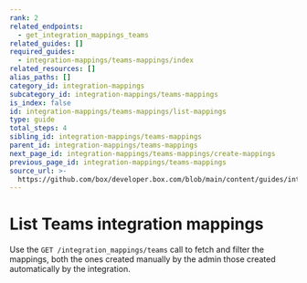 ```yaml
---
rank: 2
related_endpoints:
  - get_integration_mappings_teams
related_guides: []
required_guides:
  - integration-mappings/teams-mappings/index
related_resources: []
alias_paths: []
category_id: integration-mappings
subcategory_id: integration-mappings/teams-mappings
is_index: false
id: integration-mappings/teams-mappings/list-mappings
type: guide
total_steps: 4
sibling_id: integration-mappings/teams-mappings
parent_id: integration-mappings/teams-mappings
next_page_id: integration-mappings/teams-mappings/create-mappings
previous_page_id: integration-mappings/teams-mappings
source_url: >-
  https://github.com/box/developer.box.com/blob/main/content/guides/integration-mappings/teams-mappings/list-mappings.md
---
```

# List Teams integration mappings

Use the `GET /integration_mappings/teams` call to fetch and filter the mappings,
both the ones created manually by the admin those created automatically by the
integration.